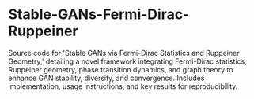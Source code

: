 # Stable-GANs-Fermi-Dirac-Ruppeiner
Source code for 'Stable GANs via Fermi-Dirac Statistics and Ruppeiner Geometry,' detailing a novel framework integrating Fermi-Dirac statistics, Ruppeiner geometry, phase transition dynamics, and graph theory to enhance GAN stability, diversity, and convergence. Includes implementation, usage instructions, and key results for reproducibility.
